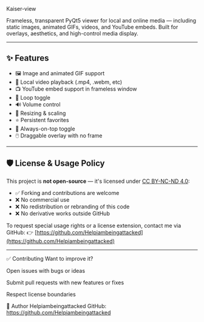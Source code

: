Kaiser-view

Frameless, transparent PyQt5 viewer for local and online media — including static images, animated GIFs, videos, and YouTube embeds. Built for overlays, aesthetics, and high-control media display.

---

## ✨ Features

- 🖼️ Image and animated GIF support
- 🎥 Local video playback (.mp4, .webm, etc)
- 📺 YouTube embed support in frameless window
- 🔁 Loop toggle
- 🔊 Volume control
- 📏 Resizing & scaling
- ⭐ Persistent favorites
- 📌 Always-on-top toggle
- 🖱️ Draggable overlay with no frame

---

## 🛡️ License & Usage Policy

This project is **not open-source** — it's licensed under [CC BY-NC-ND 4.0](https://creativecommons.org/licenses/by-nc-nd/4.0/):

- ✅ Forking and contributions are welcome
- ❌ No commercial use
- ❌ No redistribution or rebranding of this code
- ❌ No derivative works outside GitHub

To request special usage rights or a license extension, contact me via GitHub:
👉 [https://github.com/Helpiambeingattacked](https://github.com/Helpiambeingattacked)

---
✅ Contributing
Want to improve it?

Open issues with bugs or ideas

Submit pull requests with new features or fixes

Respect license boundaries

👤 Author
Helpiambeingattacked
GitHub: https://github.com/Helpiambeingattacked
